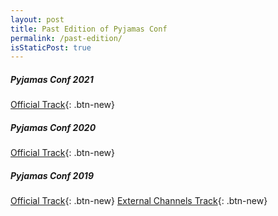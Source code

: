 ```yaml
---
layout: post
title: Past Edition of Pyjamas Conf
permalink: /past-edition/
isStaticPost: true
---
```


##### Pyjamas Conf 2021

[Official Track](https://www.youtube.com/playlist?list=PLiwrSoq9tHkGREiplS0cWA3Oa2V3leMB5){: .btn-new}

##### Pyjamas Conf 2020

[Official Track](https://www.youtube.com/watch?v=5_P89NiG-s4&list=PLiwrSoq9tHkGa9Ey2L0rIVWSm61J2RrSW){: .btn-new}

##### Pyjamas Conf 2019

[Official Track](https://www.youtube.com/watch?v=8wAmTH9hBac&list=PLiwrSoq9tHkHKIevwB2gLbZLxedUpd7Wt){: .btn-new}
[External Channels Track](https://www.youtube.com/watch?v=-qWySnuoaTM&list=PLiwrSoq9tHkGv_xv1qO6s-5FZyLXbzbOT){: .btn-new}

<img class="img-responsive feature-image" src="{{ site.baseurl }}/img/sections-background/past-edition.jpg" style="display:none">
